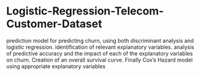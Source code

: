 # Logistic-Regression-Telecom-Customer-Dataset
prediction model for predicting churn, using both discriminant analysis and logistic regression. identification of relevant explanatory variables.
analysis of predictive accuracy and the impact of each of the explanatory variables on churn. Creation of an  overall survival curve. Finally 
Cox’s Hazard model using appropriate explanatory variables
